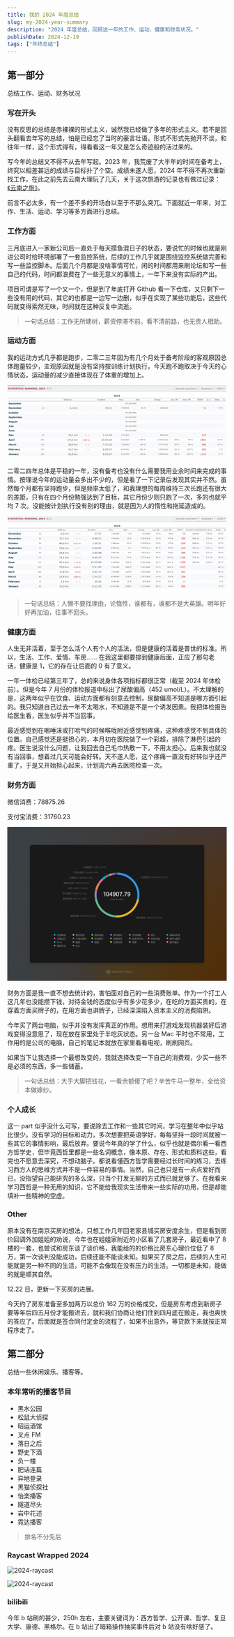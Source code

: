 ```yaml
---
title: 我的 2024 年度总结
slug: my-2024-year-summary
description: "2024 年度总结，回顾这一年的工作、运动、健康和财务状况。"
publishDate: 2024-12-19
tags: ["年终总结"]
---
```


## 第一部分

总结工作、运动、财务状况

### 写在开头

没有反思的总结是赤裸裸的形式主义，诚然我已经做了多年的形式主义。若不是回头翻看去年写的总结，怕是已经忘了当时的豪言壮语。形式不形式先抛开不谈，和往年一样，这个形式得有，得看看这一年又是怎么奇迹般的活过来的。

写今年的总结又不得不从去年写起。2023 年，我荒废了大半年的时间在备考上，终究以相差甚远的成绩与目标扑了个空。成绩未遂人愿，2024 年不得不再次重新找工作，在此之前先去云南大理玩了几天，关于这次旅游的记录也有做过记录：[《云南之旅》](https://blog.chendi.link/posts/yun-nan-zhi-lv)。

前言不必太多，有一个差不多的开场白以至于不那么突兀。下面就近一年来，对工作、生活、运动、学习等多方面进行总结。

### 工作方面

三月底进入一家新公司后一直处于每天摸鱼混日子的状态，要说忙的时候也就是刚进公司时给环境部署了一套监控系统，后续的工作几乎就是围绕监控系统做完善和写一些监控脚本。后面几个月都是没啥事情可忙，闲的时间都用来刷论坛和写一些自己的代码，时间都浪费在了一些无意义的事情上，一年下来没有实际的产出。

项目可谓是写了一个又一个，但是到了年底打开 Github 看一下仓库，又只剩下一些没有用的代码，其它的也都是一边写一边删，似乎在实现了某些功能后，这些代码就变得索然无味，时间就在这种反复中流逝。

> 一句话总结：工作无所建树，薪资停滞不前。看不清前路，也无贵人相助。

### 运动方面

我的运动方式几乎都是跑步，二零二三年因为有几个月处于备考阶段的客观原因总体跑量较少，主观原因就是没有坚持按训练计划执行，今天跑不跑取决于今天的心情状态，运动量的减少直接体现在了体重的增加上。

![2023-runs](https://raw.githubusercontent.com/jimicat/image-upload/main/blog-images/202412191606248.png)

二零二四年总体是平稳的一年，没有备考也没有什么需要我用业余时间来完成的事情。按理说今年的运动量会多出不少的，但是看了一下记录后发现其实并不然。虽然每个月都有坚持跑步，但是频率太低了，和我理想的每周维持三次长跑还有很大的差距，只有在四个月份勉强达到了目标，其它月份少则只跑了一次，多的也就平均 7 次。没能按计划执行没有别的理由，就是因为人的惰性和拖延造成的。

![2024-runs](https://raw.githubusercontent.com/jimicat/image-upload/main/blog-images/202412191608393.png)

> 一句话总结：人懒不要找理由，论惰性，谁都有，谁都不是大英雄。明年好好再加油，往事不回头。

### 健康方面

人生无非活着，至于怎么活个人有个人的活法，但是健康的活着是普世的标准。所以，生活、工作、爱情、车房...... 在我这里都要排到健康后面，正应了那句老话，健康是 1，它的存在让后面的 0 有了意义。

一年一体检已经第三年了，总的来说身体各项指标都很正常（截至 2024 年体检前）。但是今年 7 月份的体检报道中标出了尿酸偏高（452 umol/L）。不太理解的是，这两年似乎在饮食、运动方面都有刻意去控制，尿酸偏高不知道是哪方面引起的。我只知道自己过去一年不太喝水，不知道是不是一个诱发因素。我把体检报告给医生看，医生似乎并不当回事。

最近感觉到在咽唾沫或打哈气的时候喉咙附近感觉到疼痛，这种疼感觉不到具体的位置。自己感觉还是挺担心的，本月初在医院做了一个彩超，排除了淋巴引起的疼。医生说没什么问题，让我回去自己毛巾热敷一下，不用太担心。后来我也就没有当回事，想着过几天可能会好转。天不遂人愿，这个疼痛一直没有好转似乎还严重了，于是又开始担心起来，计划周六再去医院检查一次。

### 财务方面

微信消费：78875.26

支付宝消费：31760.23

![2024-年度消费报表](https://raw.githubusercontent.com/jimicat/image-upload/main/blog-images/202412201700855.png)

财务方面是我一直不想去统计的，害怕面对自己的一些消费账单。作为一个打工人这几年也没能攒下钱，对待金钱的态度似乎有多少花多少，在吃的方面买贵的，在穿着方面买牌子的，在用方面也讲牌子，已经深深陷入资本主义的消费陷阱。

今年买了两台电脑，似乎并没有发挥真正的作用。想用来打游戏发现机器装好后游戏变得没意思了，现在放在家里处于半吃灰状态。另一台 Mac 平时也不常用，工作用的是公司的电脑，自己的笔记本就放在家里看看电视，刷刷网页。

如果当下让我选择一个最想改变的，我就选择改变一下自己的消费观，少买一些不是必须的东西，多一些储蓄。

> 一句话总结：大手大脚把钱花，一看余额傻了吧？辛苦牛马一整年，全给资本做嫁纱。

### 个人成长

这一 part 似乎没什么可写，要说除去工作和一些其它时间，学习在整年中似乎站比很少。没有学习的目标和动力，多次想要把英语学好，每每坚持一段时间就被一些其它的事情影响，最后放弃。要说今年真的学了什么，似乎也就是偶尔看一看西方哲学史，但毕竟西哲里都是一些名词概念，像本原、存在、形式和质料这些，看完也不愿意去深究，不想动脑子。都说看懂西方哲学需要经过长时间的练习，去练习西方人的思维方式并不是一件容易的事情。当然，自己也只是有一点点爱好而已，没指望自己能研究的多么深，只当个打发无聊的方式而已就足够了。在我看来学习西哲是一种无用的知识，它不能给我现实生活带来一些实际的功用，但是却能填补一些精神的空虚。

### Other

原本没有在南京买房的想法，只想工作几年回老家县城买房安度余生，但是看到房价回调外加姐姐的劝说，今年也在姐姐家附近的小区看了几套房子，最近看中了 8 楼的一套，也尝试和房东谈了谈价格，我能给的的价格比房东心理价位低了 8 万，第一次谈判没能成功，后续还能不能谈未知。如果买了房之后，后续的人生可能就是另一种不同的生活，可能不会像现在没有压力的生活。一切都是未知，能做的就是顺其自然。

12.22 日，更新一下买房的进展。

今天约了房东准备至多加两万以总价 162 万的价格成交，但是房东考虑到新房子要等年后四五月份才能搬进去，就和我们协商让他们住到四月底在搬走，我也爽快的答应了。后面就是签合同付定金的流程了，如果不出意外，等贷款下来就按正常程序走了。

## 第二部分

总结一些休闲娱乐、播客等。

### 本年常听的播客节目

- 黑水公园
- 松鼠大侦探
- 昭运酒馆
- 叉点 FM
- 落日之后
- 野史下酒
- 负一楼
- 肥话连篇
- 异地登录
- 黑猫侦探社
- 怡楽播客
- 隧道尽头
- 岩中花述
- 霓达播客

> 排名不分先后

### Raycast Wrapped 2024

![2024-raycast](https://s1.locimg.com/2024/12/18/a607ec75778bd.jpg)

![2024-raycast](https://s1.locimg.com/2024/12/18/d8947a2c459ce.jpg)

### bilibili

今年 b 站刷的甚少，250h 左右，主要关键词为：西方哲学、公开课、哲学、复旦大学、康德、黑格尔。在 b 站出了暗箱操作抽奖事件后对 b 站没有啥好感了。
